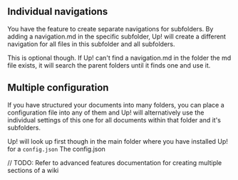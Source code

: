 ## Individual navigations

You have the feature to create separate navigations for subfolders. By adding a navigation.md in the specific subfolder,
Up! will create a different navigation for all files in this subfolder and all subfolders.

This is optional though. If Up! can't find a navigation.md in the folder the md file exists, it will search the parent folders until it finds
one and use it.


## Multiple configuration


If you have structured your documents into many folders, you can place a configuration file into any of them 
and Up! will alternatively use the individual settings of this one for all documents within that folder and it's subfolders. 

Up! will look up first though in the main folder where you have installed Up! for a `config.json`
The config.json

// TODO: Refer to advanced features documentation for creating multiple sections of a wiki

